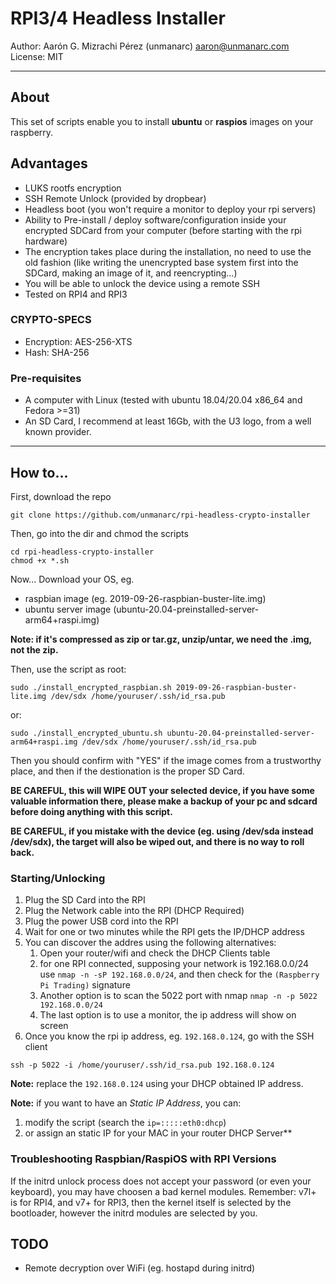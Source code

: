 # RPI3/4 Headless Installer
  
Author: Aarón G. Mizrachi Pérez (unmanarc) <aaron@unmanarc.com>  
License: MIT
  
***

## About

This set of scripts enable you to install **ubuntu** or **raspios** images on your raspberry.

## Advantages

- LUKS rootfs encryption
- SSH Remote Unlock (provided by dropbear)
- Headless boot (you won't require a monitor to deploy your rpi servers)
- Ability to Pre-install / deploy software/configuration inside your encrypted SDCard from your computer (before starting with the rpi hardware)
- The encryption takes place during the installation, no need to use the old fashion (like writing the unencrypted base system first into the SDCard, making an image of it, and reencrypting...)
- You will be able to unlock the device using a remote SSH
- Tested on RPI4 and RPI3

### CRYPTO-SPECS

- Encryption: AES-256-XTS
- Hash: SHA-256

### Pre-requisites

- A computer with Linux (tested with ubuntu 18.04/20.04 x86_64 and Fedora >=31)
- An SD Card, I recommend at least 16Gb, with the U3 logo, from a well known provider.

***

## How to...
  
First, download the repo

```
git clone https://github.com/unmanarc/rpi-headless-crypto-installer
```

Then, go into the dir and chmod the scripts

```
cd rpi-headless-crypto-installer
chmod +x *.sh
```

Now... Download your OS, eg.

- raspbian image (eg. 2019-09-26-raspbian-buster-lite.img)
- ubuntu server image (ubuntu-20.04-preinstalled-server-arm64+raspi.img)
  
**Note: if it's compressed as zip or tar.gz, unzip/untar, we need the .img, not the zip.**

Then, use the script as root:

```
sudo ./install_encrypted_raspbian.sh 2019-09-26-raspbian-buster-lite.img /dev/sdx /home/youruser/.ssh/id_rsa.pub
```
or:
```
sudo ./install_encrypted_ubuntu.sh ubuntu-20.04-preinstalled-server-arm64+raspi.img /dev/sdx /home/youruser/.ssh/id_rsa.pub
```

Then you should confirm with "YES" if the image comes from a trustworthy place, and then if the destionation is the proper SD Card. 
  
**BE CAREFUL, this will WIPE OUT your selected device, if you have some valuable information there, please make a backup of your pc and sdcard before doing anything with this script.**

**BE CAREFUL, if you mistake with the device (eg. using /dev/sda instead /dev/sdx), the target will also be wiped out, and there is no way to roll back.**

### Starting/Unlocking

1. Plug the SD Card into the RPI
2. Plug the Network cable into the RPI (DHCP Required)
3. Plug the power USB cord into the RPI
4. Wait for one or two minutes while the RPI gets the IP/DHCP address
5. You can discover the addres using the following alternatives:
   1. Open your router/wifi and check the DHCP Clients table
   2. for one RPI connected, supposing your network is 192.168.0.0/24 use `nmap -n -sP 192.168.0.0/24`, and then check for the `(Raspberry Pi Trading)` signature
   3. Another option is to scan the 5022 port with nmap `nmap -n -p 5022 192.168.0.0/24`
   4. The last option is to use a monitor, the ip address will show on screen
6. Once you know the rpi ip address, eg. `192.168.0.124`, go with the SSH client

```
ssh -p 5022 -i /home/youruser/.ssh/id_rsa.pub 192.168.0.124
```

**Note:** replace the `192.168.0.124` using your DHCP obtained IP address.

**Note:** if you want to have an *Static IP Address*, you can:

1. modify the script (search the `ip=:::::eth0:dhcp`)
2. or assign an static IP for your MAC in your router DHCP Server**

### Troubleshooting Raspbian/RaspiOS with RPI Versions

If the initrd unlock process does not accept your password (or even your keyboard), you may have choosen a bad kernel modules. Remember: v7l+ is for RPI4, and v7+ for RPI3, then the kernel itself is selected by the bootloader, however the initrd modules are selected by you.

## TODO

- Remote decryption over WiFi (eg. hostapd during initrd)

